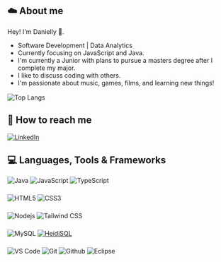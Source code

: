 

## ☁️ About me

Hey! I'm Danielly 👋.

- Software Development | Data Analytics
- Currently focusing on JavaScript and Java.
- I'm currently a Junior with plans to pursue a masters degree after I complete my major.
- I like to discuss coding with others.
- I'm passionate about music, games, films, and learning new things!
 
![Top Langs](https://github-readme-stats-git-masterrstaa-rickstaa.vercel.app/api/top-langs/?username=dani3llycosta&layout=compact&bg_color=000&border_color=30A3DC&title_color=E94D5F&text_color=FFF)
ㅤㅤㅤㅤㅤㅤㅤㅤㅤ

## 📌 How to reach me
[![LinkedIn](https://img.shields.io/badge/LinkedIn-%230A0A20?style=for-the-badge&logo=linkedin&logoColor=white)](https://www.linkedin.com/in/danielly-costa-370806273/)

## 💻 Languages, Tools & Frameworks

![Java](https://img.shields.io/badge/Java-orange?style=flat&logo=java&logoColor=white&link=https://github.com/pranjaljain0) ![JavaScript](https://img.shields.io/badge/-JavaScript-0047AB?style=flat-square&logo=javascript) ![TypeScript](https://img.shields.io/badge/-TypeScript-6A5FCC?style=flat-square&logo=typescript&logoColor=ffffff)


### 

![HTML5](https://img.shields.io/badge/-HTML5-%23E44D27?style=flat-square&logo=html5&logoColor=white) ![CSS3](https://img.shields.io/badge/-CSS3-%231572B6?style=flat-square&logo=css3)

###

![Nodejs](https://img.shields.io/badge/-Nodejs-black?style=flat-square&logo=Node.js) ![Tailwind CSS](https://img.shields.io/badge/-Tailwind_CSS-000000?style=flat-square&logo=tailwind-css&logoColor=007ACC)


###
![MySQL](https://img.shields.io/badge/-MySQL-black?style=flat-square&logo=mysql) [![HeidiSQL](https://img.shields.io/badge/HeidiSQL-000000?style=for-the-badge&logo=heidiSQL&logoColor=white)](https://www.heidisql.com/)

###

![VS Code](http://img.shields.io/badge/-VS%20Code-000000?style=for-the-badge&logo=Visual-studio-code&logoColor=blue) ![Git](http://img.shields.io/badge/-Git-000000?style=for-the-badge&logo=Git) ![Github](http://img.shields.io/badge/-Github-000000?style=for-the-badge&logo=Github&logoColor=purple) ![Eclipse](https://img.shields.io/badge/Eclipse%20-black?style=for-the-badge&logo=eclipse&logoColor=white)

